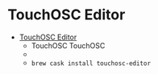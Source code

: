 # TouchOSC Editor
- [TouchOSC Editor](https://hexler.net/software/touchosc)
  -  TouchOSC TouchOSC
  - 
  - `brew cask install touchosc-editor`
